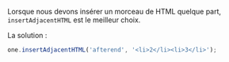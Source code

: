 
Lorsque nous devons insérer un morceau de HTML quelque part, `insertAdjacentHTML` est le meilleur choix.
 
La solution :

```js
one.insertAdjacentHTML('afterend', '<li>2</li><li>3</li>');
```
